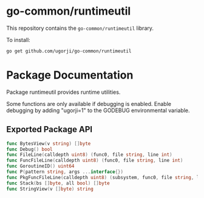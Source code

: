 # go-common/runtimeutil

This repository contains the `go-common/runtimeutil` library.

To install:

```
go get github.com/ugorji/go-common/runtimeutil
```

# Package Documentation


Package runtimeutil provides runtime utilities.

Some functions are only available if debugging is enabled. Enable debugging
by adding "ugorji=1" to the GODEBUG environmental variable.

## Exported Package API

```go
func BytesView(v string) []byte
func Debug() bool
func FileLine(calldepth uint8) (func0, file string, line int)
func FuncFileLine(calldepth uint8) (func0, file string, line int)
func GoroutineID() uint64
func P(pattern string, args ...interface{})
func PkgFuncFileLine(calldepth uint8) (subsystem, func0, file string, line int)
func Stack(bs []byte, all bool) []byte
func StringView(v []byte) string
```
